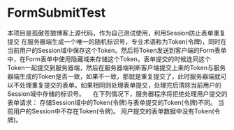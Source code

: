 # FormSubmitTest
本项目是孤傲苍狼博客上源代码，作为自己测试使用，利用Session防止表单重复提交
在服务器端生成一个唯一的随机标识号，专业术语称为Token(令牌)，同时在当前用户的Session域中保存这个Token。然后将Token发送到客户端的Form表单中，在Form表单中使用隐藏域来存储这个Token，表单提交的时候连同这个Token一起提交到服务器端，然后在服务器端判断客户端提交上来的Token与服务器端生成的Token是否一致，如果不一致，那就是重复提交了，此时服务器端就可以不处理重复提交的表单。如果相同则处理表单提交，处理完后清除当前用户的Session域中存储的标识号。
　在下列情况下，服务器程序将拒绝处理用户提交的表单请求：
存储Session域中的Token(令牌)与表单提交的Token(令牌)不同。
当前用户的Session中不存在Token(令牌)。
用户提交的表单数据中没有Token(令牌)。
